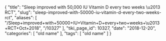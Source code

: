 {
    "title": "Sleep improved with 50,000 IU Vitamin D every two weeks \u2013 RCT",
    "slug": "sleep-improved-with-50000-iu-vitamin-d-every-two-weeks-rct",
    "aliases": [
        "/Sleep+improved+with+50000+IU+Vitamin+D+every+two+weeks+\u2013+RCT+Oct+2018",
        "/10327"
    ],
    "tiki_page_id": 10327,
    "date": "2018-12-20",
    "categories": [
        "old name"
    ],
    "tags": [
        "old name"
    ]
}